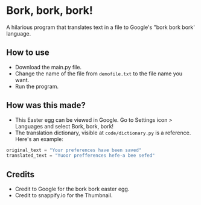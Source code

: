 # Bork, bork, bork!
A hilarious program that translates text in a file to Google's "bork bork bork' language.


## How to use

* Download the main.py file.
* Change the name of the file from ```demofile.txt``` to the file name you want.
* Run the program.

## How was this made?

* This Easter egg can be viewed in Google. Go to Settings icon > Languages and select Bork, bork, bork!
* The translation dictionary, visible at ```code/dictionary.py``` is a reference. Here's an example:

``` python
original_text = "Your preferences have been saved"
translated_text = "Yuoor prefferences hefe-a bee sefed"
```

## Credits

* Credit to Google for the bork bork easter egg.
* Credit to snappify.io for the Thumbnail.
